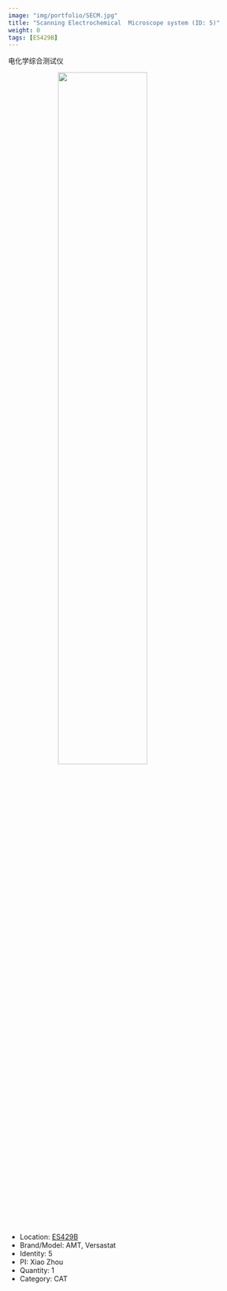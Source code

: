 ```yaml
---
image: "img/portfolio/SECM.jpg"
title: "Scanning Electrochemical  Microscope system (ID: 5)"
weight: 0
tags: [ES429B]
---
```


电化学综合测试仪

<!--more-->

<img src="../../img/portfolio/SECM.jpg" width="60%" style="display: block; margin: auto;">

- Location: [ES429B](../../tags/es429b)
- Brand/Model: AMT, Versastat
- Identity: 5
- PI: Xiao Zhou
- Quantity: 1
- Category: CAT







